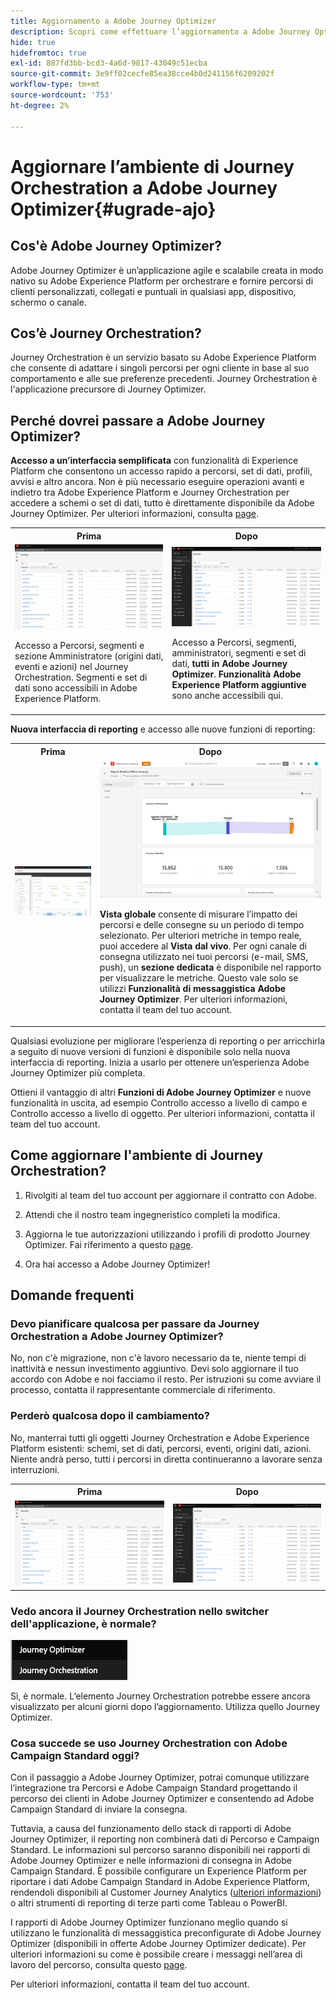 ```yaml
---
title: Aggiornamento a Adobe Journey Optimizer
description: Scopri come effettuare l’aggiornamento a Adobe Journey Optimizer
hide: true
hidefromtoc: true
exl-id: 887fd3bb-bcd3-4a6d-9817-43049c51ecba
source-git-commit: 3e9ff02cecfe85ea38cce4b0d241156f6209202f
workflow-type: tm+mt
source-wordcount: '753'
ht-degree: 2%

---
```


# Aggiornare l’ambiente di Journey Orchestration a Adobe Journey Optimizer{#ugrade-ajo}

## Cos&#39;è Adobe Journey Optimizer?

Adobe Journey Optimizer è un’applicazione agile e scalabile creata in modo nativo su Adobe Experience Platform per orchestrare e fornire percorsi di clienti personalizzati, collegati e puntuali in qualsiasi app, dispositivo, schermo o canale. &#x200B;

## Cos’è Journey Orchestration?

Journey Orchestration è un servizio basato su Adobe Experience Platform che consente di adattare i singoli percorsi per ogni cliente in base al suo comportamento e alle sue preferenze precedenti. Journey Orchestration è l&#39;applicazione precursore di Journey Optimizer.

## Perché dovrei passare a Adobe Journey Optimizer?

**Accesso a un’interfaccia semplificata** con funzionalità di Experience Platform che consentono un accesso rapido a percorsi, set di dati, profili, avvisi e altro ancora. Non è più necessario eseguire operazioni avanti e indietro tra Adobe Experience Platform e Journey Orchestration per accedere a schemi o set di dati, tutto è direttamente disponibile da Adobe Journey Optimizer. Per ulteriori informazioni, consulta [page](https://experienceleague.adobe.com/docs/journey-optimizer/using/get-started/user-interface.html).

<table>
<tr>
<th>Prima</th>
<th>Dopo</th>
</tr>
<tr>
<td><img src="../assets/migration-ajo-1.png"><p>Accesso a Percorsi, segmenti e sezione Amministratore (origini dati, eventi e azioni) nel Journey Orchestration. Segmenti e set di dati sono accessibili in Adobe Experience Platform. </p></td>
<td><img src="../assets/migration-ajo-2.png"><p>Accesso a Percorsi, segmenti, amministratori, segmenti e set di dati, <strong>tutti in Adobe Journey Optimizer</strong>. <strong>Funzionalità Adobe Experience Platform aggiuntive</strong> sono anche accessibili qui.</p></td>
</tr>
</table>

**Nuova interfaccia di reporting** e accesso alle nuove funzioni di reporting:

<table>
<tr>
<th>Prima</th>
<th>Dopo</th>
</tr>
<tr>
<td><img src="../assets/migration-ajo-5.png"></td>
<td><img src="../assets/migration-ajo-6.png"><p><strong>Vista globale</strong> consente di misurare l’impatto dei percorsi e delle consegne su un periodo di tempo selezionato. Per ulteriori metriche in tempo reale, puoi accedere al <strong>Vista dal vivo</strong>. Per ogni canale di consegna utilizzato nei tuoi percorsi (e-mail, SMS, push), un <strong>sezione dedicata</strong> è disponibile nel rapporto per visualizzare le metriche. Questo vale solo se utilizzi <strong>Funzionalità di messaggistica Adobe Journey Optimizer</strong>. Per ulteriori informazioni, contatta il team del tuo account.</p></td>
</tr>
</table>

Qualsiasi evoluzione per migliorare l’esperienza di reporting o per arricchirla a seguito di nuove versioni di funzioni è disponibile solo nella nuova interfaccia di reporting. Inizia a usarlo per ottenere un’esperienza Adobe Journey Optimizer più completa.

Ottieni il vantaggio di altri **Funzioni di Adobe Journey Optimizer** e nuove funzionalità in uscita, ad esempio Controllo accesso a livello di campo e Controllo accesso a livello di oggetto. Per ulteriori informazioni, contatta il team del tuo account.

## Come aggiornare l&#39;ambiente di Journey Orchestration?

1. Rivolgiti al team del tuo account per aggiornare il contratto con Adobe.

1. Attendi che il nostro team ingegneristico completi la modifica.

1. Aggiorna le tue autorizzazioni utilizzando i profili di prodotto Journey Optimizer. Fai riferimento a questo [page](https://experienceleague.adobe.com/docs/journey-optimizer/using/administration/ootb-product-profiles.html?lang=it).

1. Ora hai accesso a Adobe Journey Optimizer!

## Domande frequenti

### Devo pianificare qualcosa per passare da Journey Orchestration a Adobe Journey Optimizer?

No, non c&#39;è migrazione, non c&#39;è lavoro necessario da te, niente tempi di inattività e nessun investimento aggiuntivo. Devi solo aggiornare il tuo accordo con Adobe e noi facciamo il resto. Per istruzioni su come avviare il processo, contatta il rappresentante commerciale di riferimento.

### Perderò qualcosa dopo il cambiamento?

No, manterrai tutti gli oggetti Journey Orchestration e Adobe Experience Platform esistenti: schemi, set di dati, percorsi, eventi, origini dati, azioni. Niente andrà perso, tutti i percorsi in diretta continueranno a lavorare senza interruzioni.

<table>
<tr>
<th>Prima</th>
<th>Dopo</th>
</tr>
<tr>
<td><img src="../assets/migration-ajo-7.png"></td>
<td><img src="../assets/migration-ajo-8.png"></td>
</tr>
</table>

### Vedo ancora il Journey Orchestration nello switcher dell&#39;applicazione, è normale?

![](../assets/migration-ajo-9.png)

Sì, è normale. L’elemento Journey Orchestration potrebbe essere ancora visualizzato per alcuni giorni dopo l’aggiornamento. Utilizza quello Journey Optimizer.

### Cosa succede se uso Journey Orchestration con Adobe Campaign Standard oggi?

Con il passaggio a Adobe Journey Optimizer, potrai comunque utilizzare l’integrazione tra Percorsi e Adobe Campaign Standard progettando il percorso dei clienti in Adobe Journey Optimizer e consentendo ad Adobe Campaign Standard di inviare la consegna.

Tuttavia, a causa del funzionamento dello stack di rapporti di Adobe Journey Optimizer, il reporting non combinerà dati di Percorso e Campaign Standard. Le informazioni sul percorso saranno disponibili nei rapporti di Adobe Journey Optimizer e nelle informazioni di consegna in Adobe Campaign Standard. È possibile configurare un Experience Platform per riportare i dati Adobe Campaign Standard in Adobe Experience Platform, rendendoli disponibili al Customer Journey Analytics ([ulteriori informazioni](https://business.adobe.com/products/experience-platform/customer-journey-analytics.html)) o altri strumenti di reporting di terze parti come Tableau o PowerBI.

I rapporti di Adobe Journey Optimizer funzionano meglio quando si utilizzano le funzionalità di messaggistica preconfigurate di Adobe Journey Optimizer (disponibili in offerte Adobe Journey Optimizer dedicate). Per ulteriori informazioni su come è possibile creare i messaggi nell’area di lavoro del percorso, consulta questo [page](https://experienceleague.adobe.com/docs/journey-optimizer/using/messages/messages-in-journeys.html).

Per ulteriori informazioni, contatta il team del tuo account.
